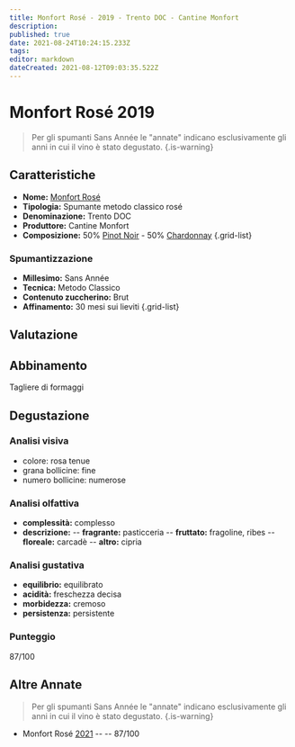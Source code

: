 ```yaml
---
title: Monfort Rosé - 2019 - Trento DOC - Cantine Monfort
description: 
published: true
date: 2021-08-24T10:24:15.233Z
tags: 
editor: markdown
dateCreated: 2021-08-12T09:03:35.522Z
---
```


# Monfort Rosé 2019

> Per gli spumanti Sans Année le "annate" indicano esclusivamente gli anni in cui il vino è stato degustato.
{.is-warning}


## Caratteristiche
- **Nome:** [Monfort Rosé](/vini/Italia/Trentino/Cantine-Monfort/Monfort-Rose/scheda-globale)
- **Tipologia:** Spumante metodo classico rosé
- **Denominazione:** Trento DOC 
- **Produttore:** Cantine Monfort 
- **Composizione:** 50% [Pinot Noir](/vitigni/Francia/bacca-nera/pinot-noir) - 50% [Chardonnay](/vitigni/Francia/bacca-bianca/chardonnay)
{.grid-list}

### Spumantizzazione
- **Millesimo:** Sans Année
- **Tecnica:** Metodo Classico
- **Contenuto zuccherino:** Brut
- **Affinamento:** 30 mesi sui lieviti
{.grid-list}

## Valutazione

<span class="valutazione"><span class="star-3"></span></span>

## Abbinamento
Tagliere di formaggi

## Degustazione

### Analisi visiva
- colore: rosa tenue
- grana bollicine: fine
- numero bollicine: numerose

### Analisi olfattiva
- **complessità:** complesso
- **descrizione:**
-- **fragrante:** pasticceria 
-- **fruttato:** fragoline, ribes
-- **floreale:** carcadè
-- **altro:** cipria 

### Analisi gustativa
- **equilibrio:** equilibrato
- **acidità:** freschezza decisa
- **morbidezza:** cremoso
- **persistenza:** persistente

### Punteggio
<span class="valutazione">87/100</span>

## Altre Annate
> Per gli spumanti Sans Année le "annate" indicano esclusivamente gli anni in cui il vino è stato degustato.
{.is-warning}

- Monfort Rosé [2021](/vini/Italia/Trentino/Cantine-Monfort/Monfort-Rose/2021) -- <span class="star-3"></span> -- 87/100


 